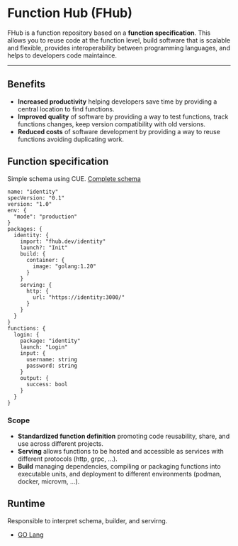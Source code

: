 # Function Hub (FHub)

FHub is a function repository based on a **function specification**. This allows you to reuse code at the function level, build software that is scalable and flexible, provides interoperability between programming languages, and helps to developers code maintaince.

---

## Benefits
* **Increased productivity** helping developers save time by providing a central location to find functions.
* **Improved quality** of software by providing a way to test functions, track functions changes, keep version compatibility with old versions.
* **Reduced costs** of software development by providing a way to reuse functions avoiding duplicating work.


## Function specification

Simple schema using CUE. [Complete schema](./schema.cue)

```cue
name: "identity"
specVersion: "0.1"
version: "1.0"
env: {
  "mode": "production"
}
packages: {
  identity: {
    import: "fhub.dev/identity"
    launch?: "Init"
    build: {
      container: {
        image: "golang:1.20"
      }
    }
    serving: {
      http: {
        url: "https://identity:3000/"
      }
    }
  }
}
functions: {
  login: {
    package: "identity"
    launch: "Login"
    input: {
      username: string
      password: string
    }
    output: {
      success: bool
    }
  }
}
```

### Scope

* **Standardized function definition** promoting code reusability, share, and use across different projects.
* **Serving** allows functions to be hosted and accessible as services with different protocols (http, grpc, ...).
* **Build** managing dependencies, compiling or packaging functions into executable units, and deployment to different environments (podman, docker, microvm, ...).


## Runtime
Responsible to interpret schema, builder, and servirng.
* [GO Lang](https://github.com/galgotech/fhub-runtime)

